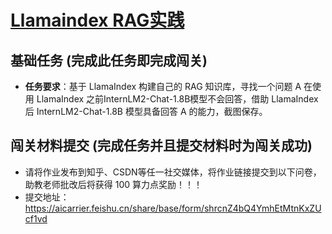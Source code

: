 # [Llamaindex RAG实践](https://github.com/InternLM/Tutorial/tree/camp3/docs/L1/LlamaIndex)

## 基础任务 (完成此任务即完成闯关)


- **任务要求**：基于 LlamaIndex 构建自己的 RAG 知识库，寻找一个问题 A 在使用 LlamaIndex 之前InternLM2-Chat-1.8B模型不会回答，借助 LlamaIndex 后 InternLM2-Chat-1.8B 模型具备回答 A 的能力，截图保存。











## 闯关材料提交 (完成任务并且提交材料时为闯关成功)

- 请将作业发布到知乎、CSDN等任一社交媒体，将作业链接提交到以下问卷，助教老师批改后将获得 100 算力点奖励！！！
- 提交地址：https://aicarrier.feishu.cn/share/base/form/shrcnZ4bQ4YmhEtMtnKxZUcf1vd
